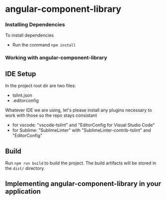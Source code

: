 # angular-component-library

### Installing Dependencies ###
To install dependencies

* Run the command `npm install`

### Working with angular-component-library

## IDE Setup
In the project root dir are two files:

* tslint.json
* .editorconfig

Whatever IDE we are using, let's please install any plugins necessary to work with those so the repo stays consistant

* for vscode: "vscode-tslint" and "EditorConfig for Visual Studio Code"
* for Sublime: "SublimeLinter" with "SublimeLinter-contrib-tslint" and "EditorConfig"

## Build
Run `npm run build` to build the project. The build artifacts will be stored in the `dist/` directory.

## Implementing angular-component-library in your application
